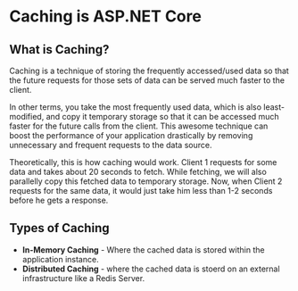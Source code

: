 
# Caching is ASP.NET Core

## What is Caching?
Caching is a technique of storing the frequently accessed/used data so that the future requests for those sets of data can be served much faster to the client.

In other terms, you take the most frequently used data, which is also least-modified, and copy it temporary storage so that it can be accessed much faster for the future calls from the client. This awesome technique can boost the performance of your application drastically by removing unnecessary and frequent requests to the data source.

Theoretically, this is how caching would work. Client 1 requests for some data and takes about 20 seconds to fetch. While fetching, we will also parallelly copy this fetched data to temporary storage. Now, when Client 2 requests for the same data, it would just take him less than 1-2 seconds before he gets a response.

## Types of Caching
- **In-Memory Caching** - Where the cached data is stored within the application instance.
- **Distributed Caching** - where the cached data is stoerd on an external infrastructure like a Redis Server.

